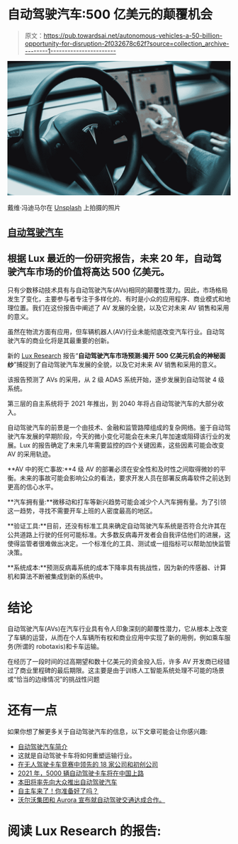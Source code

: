 # 自动驾驶汽车:500 亿美元的颠覆机会

> 原文：<https://pub.towardsai.net/autonomous-vehicles-a-50-billion-opportunity-for-disruption-2f032678c62f?source=collection_archive---------1----------------------->

![](img/1ebbb87022dcb34355c214ae88002bc1.png)

戴维·冯迪马尔在 [Unsplash](https://unsplash.com?utm_source=medium&utm_medium=referral) 上拍摄的照片

## [自动驾驶汽车](https://towardsai.net/p/category/self-driving-cars)

## 根据 Lux 最近的一份研究报告，未来 20 年，自动驾驶汽车市场的价值将高达 500 亿美元。

只有少数移动技术具有与自动驾驶汽车(AVs)相同的颠覆性潜力。因此，市场格局发生了变化，主要参与者专注于多样化的、有时是小众的应用程序、商业模式和地理位置。我们在这份报告中阐述了 AV 发展的全貌，以及它对未来 AV 销售和采用的意义。

虽然在物流方面有应用，但车辆机器人(AV)行业未能彻底改变汽车行业。自动驾驶汽车的商业化将是其最重要的创新。

新的 [Lux Research](https://www.luxresearchinc.com/) 报告“**自动驾驶汽车市场预测:揭开 500 亿美元机会的神秘面纱**”捕捉到了自动驾驶汽车发展的全貌，以及它对未来 AV 销售和采用的意义。

该报告预测了 AVs 的采用，从 2 级 ADAS 系统开始，逐步发展到自动驾驶 4 级系统。

第三层的自主系统将于 2021 年推出，到 2040 年将占自动驾驶汽车的大部分收入。

自动驾驶汽车的前景是一个由技术、金融和监管路障组成的复杂网络。鉴于自动驾驶汽车发展的早期阶段，今天的微小变化可能会在未来几年加速或阻碍该行业的发展。Lux 的报告确定了未来几年需要监控的四个关键因素，这些因素可能会改变 AV 的采用轨迹。

**AV 中的死亡事故:**4 级 AV 的部署必须在安全性和及时性之间取得微妙的平衡。未来的事故可能会影响公众的看法，要求开发人员在部署反病毒软件之前达到更高的信心水平。

**汽车拥有量:**微移动和打车等新兴趋势可能会减少个人汽车拥有量。为了引领这一趋势，寻找不需要开车上班的人密度最高的地区。

**验证工具:**目前，还没有标准工具来确定自动驾驶汽车系统是否符合允许其在公共道路上行驶的任何可能标准。大多数反病毒开发者会自我评估他们的进展，这使得监管者很难做出决定。一个标准化的工具、测试或一组指标可以帮助加快监管决策。

**系统成本:**预测反病毒系统的成本下降率具有挑战性，因为新的传感器、计算机和算法不断被集成到新的系统中。

# 结论

自动驾驶汽车(AVs)在汽车行业具有令人印象深刻的颠覆性潜力，它从根本上改变了车辆的运营，从而在个人车辆所有权和商业应用中实现了新的用例，例如乘车服务(所谓的 robotaxis)和卡车运输。

在经历了一段时间的过高期望和数十亿美元的资金投入后，许多 AV 开发商已经错过了商业里程碑的最后期限。这主要是由于训练人工智能系统处理不可能的场景或“恰当的边缘情况”的挑战性问题

# 还有一点

如果你想了解更多关于自动驾驶汽车的信息，以下文章可能会让你感兴趣:

*   [自动驾驶汽车简介](https://towardsdatascience.com/an-introduction-to-autonomous-vehicles-b39024788cd6)
*   这就是自动驾驶卡车将如何重塑运输行业。
*   [在无人驾驶卡车竞赛中领先的 18 家公司和初创公司](https://medium.datadriveninvestor.com/18-companies-and-startups-that-are-leading-the-race-for-the-autonomous-trucks-4ba5a50e6dee)
*   [2021 年，5000 辆自动驾驶卡车将在中国上路](https://medium.datadriveninvestor.com/5-000-autonomous-trucks-will-hit-the-roads-in-china-in-2021-4e13ab17b54e)
*   [本田将率先向大众推出自动驾驶汽车](https://medium.com/predict/honda-will-bring-the-level-3-autonomous-vehicles-to-the-masses-747ae9385105)
*   [自主车来了！你准备好了吗？](https://jairribeiro.medium.com/just-published-my-newsletter-about-autonomous-vehicles-8798d27fe9c3)
*   [沃尔沃集团和 Aurora 宣布就自动驾驶交通达成合作。](https://medium.com/predict/volvo-group-and-aurora-announced-a-partnership-on-autonomous-transportation-e0d625300a8b)

# **阅读 Lux Research 的报告:**